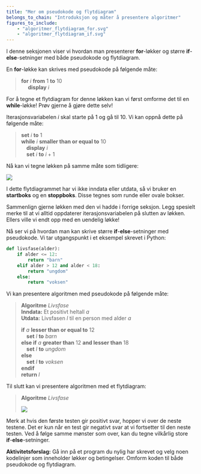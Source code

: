 ```yaml
---
title: "Mer om pseudokode og flytdiagram"
belongs_to_chain: "Introduksjon og måter å presentere algoritmer"
figures_to_include:
	- "algoritmer_flytdiagram_for.svg"
	- "algoritmer_flytdiagram_if.svg"
---
```


I denne seksjonen viser vi hvordan man presenterer **for**-løkker og større **if**-**else**-setninger med både pseudokode og flytdiagram.  

En **for**-løkke kan skrives med pseudokode på følgende måte: 

> **for** $i$ **from** $1$ **to** $10$   
&emsp; **display** $i$   

For å tegne et flytdiagram for denne løkken kan vi først omforme det til en **while**-løkke! Prøv gjerne å gjøre dette selv! 

Iterasjonsvariabelen $i$ skal starte på $1$ og gå til $10$. Vi kan oppnå dette på følgende måte:  

>**set** $i$ **to** $1$    
**while** $i$ **smaller than or equal to**  $10$  
&emsp;**display** $i$    
&emsp;**set** $i$ **to** $i + 1$  

Nå kan vi tegne løkken på samme måte som tidligere: 

<img src="/media/markdowncontent/assosiated_files/algoritmer_flytdiagram_for.svg">

I dette flytdiagrammet har vi ikke inndata eller utdata, så vi bruker en **startboks** og en **stoppboks**. Disse tegnes som runde eller ovale bokser. 

Sammenlign gjerne løkken med den vi hadde i forrige seksjon. Legg spesielt merke til at vi alltid oppdaterer iterasjonsvariabelen på slutten av løkken. Ellers ville vi endt opp med en uendelig løkke! 

Nå ser vi på hvordan man kan skrive større **if**-**else**-setninger med pseudokode. Vi tar utgangspunkt i et eksempel skrevet i Python:


```python
def livsfase(alder): 
    if alder <= 12:
        return "barn"
    elif alder > 12 and alder < 18:
        return "ungdom"
    else:
        return "voksen"
```

Vi kan presentere algoritmen med pseudokode på følgende måte: 

>**Algoritme** *Livsfase*    
**Inndata:** Et positivt heltall $a$   
**Utdata:** Livsfasen $l$ til en person med alder $a$
>
>**if** $a$ **lesser than or equal to** $12$     
&emsp;**set** $l$ **to** *barn*   
**else if** $a$ **greater than** $12$ **and lesser than**   $18$   
&emsp;**set** $l$ **to** *ungdom*   
**else**  
&emsp;**set** $l$ **to** *voksen*   
**endif**         
**return** $l$  

Til slutt kan vi presentere algoritmen med et flytdiagram:

>**Algoritme** *Livsfase*
>
><img src="/media/markdowncontent/assosiated_files/algoritmer_flytdiagram_if.svg">

Merk at hvis den første testen gir positivt svar, hopper vi over de neste testene. Det er kun når en test gir negativt svar at vi fortsetter til den neste testen. Ved å følge samme mønster som over, kan du tegne vilkårlig store **if**-**else**-setninger. 

**Aktivitetsforslag:** Gå inn på et program du nylig har skrevet og velg noen kodelinjer som inneholder løkker og betingelser. Omform koden til både pseudokode og flytdiagram.  
